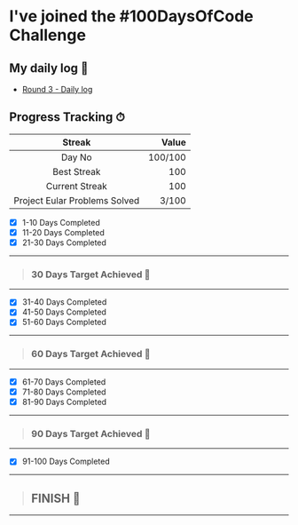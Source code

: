 # I've joined the #100DaysOfCode Challenge

## My daily log 📔

- [Round 3 - Daily log](https://github.com/AvinashDhillor/100-days-of-code/blob/master/r3-log.md)

## Progress Tracking ⏱

|            Streak             |   Value |
| :---------------------------: | ------: |
|            Day No             | 100/100 |
|          Best Streak          |     100 |
|        Current Streak         |     100 |
| Project Eular Problems Solved |   3/100 |

- [x] 1-10 Days Completed
- [x] 11-20 Days Completed
- [x] 21-30 Days Completed

---

> ### 30 Days Target Achieved 🚩

---

- [x] 31-40 Days Completed
- [x] 41-50 Days Completed
- [x] 51-60 Days Completed

---

> ### 60 Days Target Achieved 🚩

---

- [x] 61-70 Days Completed
- [x] 71-80 Days Completed
- [x] 81-90 Days Completed

---

> ### 90 Days Target Achieved 🚩

---

- [x] 91-100 Days Completed

---

> ## FINISH 🎊

---
